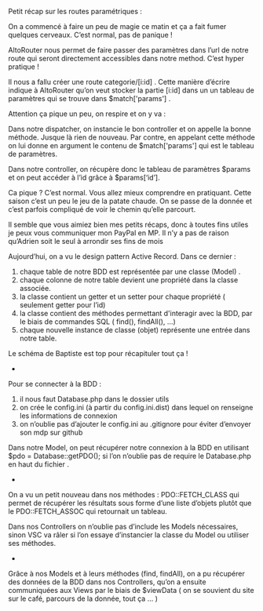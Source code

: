 Petit récap sur les routes paramétriques :

On a commencé à faire un peu de magie ce matin et ça a fait fumer quelques cerveaux. C’est normal, pas de panique ! 

AltoRouter nous permet de faire passer des paramètres dans l’url de notre route qui seront directement accessibles dans notre method. C’est hyper pratique !

Il nous a fallu créer une route categorie/[i:id] . Cette manière d’écrire indique à AltoRouter qu’on veut stocker la partie [i:id] dans un un tableau de paramètres qui se trouve dans $match['params'] .

Attention ça pique un peu, on respire et on y va :

Dans notre dispatcher, on instancie le bon controller et on appelle la bonne méthode. Jusque là rien de nouveau. Par contre, en appelant cette méthode on lui donne en argument le contenu de $match['params'] qui est le tableau de paramètres.

Dans notre controller, on récupère donc le tableau de paramètres $params et on peut accéder à l’id grâce à $params[‘id’].

Ca pique ? C’est normal. Vous allez mieux comprendre en pratiquant. Cette saison c’est un peu le jeu de la patate chaude. On se passe de la donnée et c’est parfois compliqué de voir le chemin qu’elle parcourt.

Il semble que vous aimiez bien mes petits récaps, donc à toutes fins utiles je peux vous communiquer mon PayPal en MP. Il n’y a pas de raison qu’Adrien soit le seul à arrondir ses fins de mois 















Aujourd’hui, on a vu le design pattern Active Record. Dans ce dernier :

1. chaque table de notre BDD est représentée par une classe (Model) .
2. chaque colonne de notre table devient une propriété dans la classe associée.
3. la classe contient un getter et un setter pour chaque propriété ( seulement getter pour l’id)
4. la classe contient des méthodes permettant d'interagir avec la BDD, par le biais de commandes SQL ( find(), findAll(), …)
5. chaque nouvelle instance de classe (objet) représente une entrée dans notre table.

Le schéma de Baptiste est top pour récapituler tout ça ! 

*

Pour se connecter à la BDD :

1. il nous faut Database.php dans le dossier utils
2. on crée le config.ini (à partir du config.ini.dist) dans lequel on renseigne les informations de connexion
3. on n’oublie pas d’ajouter le config.ini au .gitignore pour éviter d’envoyer son mdp sur github

Dans notre Model, on peut récupérer notre connexion à la BDD en utilisant $pdo = Database::getPDO(); si l’on n’oublie pas de require le Database.php en haut du fichier  .

*

On a vu un petit nouveau dans nos méthodes : PDO::FETCH_CLASS qui permet de récupérer les résultats sous forme d’une liste d’objets plutôt que le PDO::FETCH_ASSOC qui retournait un tableau.

Dans nos Controllers on n’oublie pas d’include les Models nécessaires, sinon VSC va râler si l’on essaye d’instancier la classe du Model ou utiliser ses méthodes.

*

Grâce à nos Models et à leurs méthodes (find, findAll), on a pu récupérer des données de la BDD dans nos Controllers, qu’on a ensuite communiquées aux Views par le biais de $viewData ( on se souvient du site sur le café, parcours de la donnée, tout ça … )